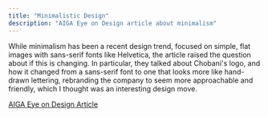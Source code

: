 ```yaml
---
title: "Minimalistic Design"
description: "AIGA Eye on Design article about minimalism"
---
```


While minimalism has been a recent design trend, focused on simple, flat images with sans-serif fonts like Helvetica, 
the article raised the question about if this is changing. In particular, they talked about Chobani's logo, and how it changed from a sans-serif font to one that looks more like hand-drawn lettering, rebranding the company to seem more approachable and friendly, which I thought was an interesting design move.


<a href="https://eyeondesign.aiga.org/the-next-big-design-trend-the-opposite-of-whatevers-happening-right-now/"> AIGA Eye on Design Article </a>
